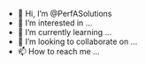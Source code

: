 - 👋 Hi, I’m @PerfASolutions
- 👀 I’m interested in ...
- 🌱 I’m currently learning ...
- 💞️ I’m looking to collaborate on ...
- 📫 How to reach me ...

<!---
PerfASolutions/PerfASolutions is a ✨ special ✨ repository because its `README.md` (this file) appears on your GitHub profile.
You can click the Preview link to take a look at your changes.
--->
